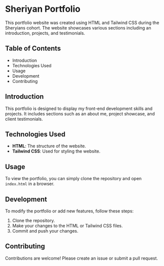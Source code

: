 # Sheriyan Portfolio

This portfolio website was created using HTML and Tailwind CSS during the Sheryians cohort. The website showcases various sections including an introduction, projects, and testimonials.

## Table of Contents
- Introduction
- Technologies Used
- Usage
- Development
- Contributing

## Introduction
This portfolio is designed to display my front-end development skills and projects. It includes sections such as an about me, project showcase, and client testimonials.

## Technologies Used
- **HTML**: The structure of the website.
- **Tailwind CSS**: Used for styling the website.

## Usage
To view the portfolio, you can simply clone the repository and open `index.html` in a browser.

## Development
To modify the portfolio or add new features, follow these steps:
1. Clone the repository.
2. Make your changes to the HTML or Tailwind CSS files.
3. Commit and push your changes.

## Contributing
Contributions are welcome! Please create an issue or submit a pull request.
